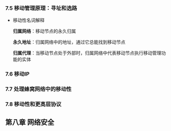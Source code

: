 ### 7.5 移动管理原理：寻址和选路

- 移动性名词解释

  **归属网络**：移动节点的永久归属

  **永久地址**：归属网络中的地址，通过它总能找到移动节点

  **归属代理**：当移动节点处于外部时，归属网络中代表移动节点执行移动管理功能的实体

### 7.6 移动IP





### 7.7 处理蜂窝网络中的移动性



### 7.8 移动性和更高层协议



## 第八章 网络安全


